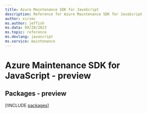 ```yaml
---
title: Azure Maintenance SDK for JavaScript
description: Reference for Azure Maintenance SDK for JavaScript
author: xirzec
ms.author: jeffish
ms.data: 09/28/2023
ms.topic: reference
ms.devlang: javascript
ms.service: maintenance
---
```

# Azure Maintenance SDK for JavaScript - preview
## Packages - preview
[!INCLUDE [packages](maintenance-index.md)]